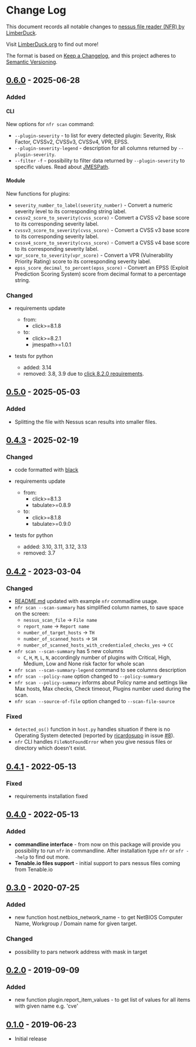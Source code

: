 # Change Log

This document records all notable changes to [nessus file reader (NFR) by LimberDuck][1].

Visit [LimberDuck.org][2] to find out more!

The format is based on [Keep a Changelog](https://keepachangelog.com/en/1.0.0/),
and this project adheres to [Semantic Versioning](https://semver.org/spec/v2.0.0.html).

## [0.6.0] - 2025-06-28

### Added

#### CLI

New options for `nfr scan` command:

- `--plugin-severity` - to list for every detected plugin: Severity, Risk Factor, CVSSv2, CVSSv3, CVSSv4, VPR, EPSS.
- `--plugin-severity-legend` - description for all columns returned by `--plugin-severity`.
- `--filter` `-f` - possibility to filter data returned by `--plugin-severity` to specific values. Read about [JMESPath](https://jmespath.org).

#### Module

New functions for plugins:
- `severity_number_to_label(severity_number)` - Convert a numeric severity level to its corresponding string label.
- `cvssv2_score_to_severity(cvss_score)` - Convert a CVSS v2 base score to its corresponding severity label.
- `cvssv3_score_to_severity(cvss_score)` - Convert a CVSS v3 base score to its corresponding severity label.
- `cvssv4_score_to_severity(cvss_score)` - Convert a CVSS v4 base score to its corresponding severity label.
- `vpr_score_to_severity(vpr_score)` - Convert a VPR (Vulnerability Priority Rating) score to its corresponding severity label.
- `epss_score_decimal_to_percent(epss_score)` - Convert an EPSS (Exploit Prediction Scoring System) score from decimal format to a percentage string.

### Changed

- requirements update
  - from:
    - click>=8.1.8
  - to:
    - click>=8.2.1
    - jmespath>=1.0.1

- tests for python
  - added: 3.14
  - removed: 3.8, 3.9 due to [click 8.2.0 requirements](https://click.palletsprojects.com/en/stable/changes/#version-8-2-0).

## [0.5.0] - 2025-05-03

### Added

- Splitting the file with Nessus scan results into smaller files.

## [0.4.3] - 2025-02-19

### Changed

- code formatted with [black](https://black.readthedocs.io)
- requirements update
  - from:
    - click>=8.1.3
    - tabulate>=0.8.9
  - to:
    - click>=8.1.8
    - tabulate>=0.9.0

- tests for python
  - added: 3.10, 3.11, 3.12, 3.13
  - removed: 3.7

## [0.4.2] - 2023-03-04

### Changed

- [README.md](README.md) updated with example `nfr` commadline usage.
- `nfr scan --scan-summary` has simplified column names, to save space on the screen:
  - `nessus_scan_file` -> `File name`
  - `report_name` -> `Report name`
  - `number_of_target_hosts` -> `TH`
  - `number_of_scanned_hosts` -> `SH`
  - `number_of_scanned_hosts_with_credentialed_checks_yes` -> `CC`
- `nfr scan --scan-summary` has 5 new columns
  - `C`, `H`, `M`, `L`, `N`, accordingly number of plugins with Critical, High, Medium, Low and None risk factor for whole scan  
- `nfr scan --scan-summary-legend` command to see columns description
- `nfr scan --policy-name` option changed to `--policy-summary`
- `nfr scan --policy-summary` informs about Policy name and settings like Max hosts, Max checks, Check timeout, 
Plugins number used during the scan.
- `nfr scan --source-of-file` option changed to `--scan-file-source`

### Fixed

- `detected_os()` function in `host.py` handles situation if there is no Operating System detected 
(reported by [ricardosupo](https://github.com/ricardosupo) in issue 
[#8](https://github.com/LimberDuck/nessus-file-reader/issues/8#issue-1236020632)).
- `nfr` CLI handles `FileNotFoundError` when you give nessus files or directory which doesn't exist.

## [0.4.1] - 2022-05-13

### Fixed

- requirements installation fixed

## [0.4.0] - 2022-05-13

### Added

- **commandline interface** - from now on this package will provide you possibility to run `nfr` in commandline. After installation type `nfr` or `nfr --help` to find out more.
- **Tenable.io files support** - initial support to pars nessus files coming from Tenable.io


## [0.3.0] - 2020-07-25

### Added

- new function host.netbios_network_name - to get NetBIOS Computer Name, Workgroup / Domain name for given target. 

### Changed

- possibility to pars network address with mask in target

## [0.2.0] - 2019-09-09

### Added

- new function plugin.report_item_values - to get list of values for all items with given name e.g. 'cve'


## [0.1.0] - 2019-06-23

- Initial release

[0.6.0]: https://github.com/LimberDuck/nessus-file-reader/compare/v0.5.0...v0.6.0
[0.5.0]: https://github.com/LimberDuck/nessus-file-reader/compare/v0.4.3...v0.5.0
[0.4.3]: https://github.com/LimberDuck/nessus-file-reader/compare/v0.4.2...v0.4.3
[0.4.2]: https://github.com/LimberDuck/nessus-file-reader/compare/v0.4.1...v0.4.2
[0.4.1]: https://github.com/LimberDuck/nessus-file-reader/compare/v0.4.0...v0.4.1
[0.4.0]: https://github.com/LimberDuck/nessus-file-reader/compare/v0.3.0...v0.4.0
[0.3.0]: https://github.com/LimberDuck/nessus-file-reader/compare/v0.2.0...v0.3.0
[0.2.0]: https://github.com/LimberDuck/nessus-file-reader/compare/v0.1.0...v0.2.0
[0.1.0]: https://github.com/LimberDuck/nessus-file-reader/releases/tag/v0.1.0

[1]: https://github.com/LimberDuck/nessus-file-reader
[2]: https://limberduck.org